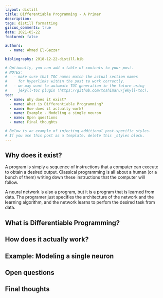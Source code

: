 ```yaml
---
layout: distill
title: Differentiable Programming - A Primer
description: 
tags: distill formatting
giscus_comments: true
date: 2021-05-22
featured: false

authors:
  - name: Ahmed El-Gazzar

bibliography: 2018-12-22-distill.bib

# Optionally, you can add a table of contents to your post.
# NOTES:
#   - make sure that TOC names match the actual section names
#     for hyperlinks within the post to work correctly.
#   - we may want to automate TOC generation in the future using
#     jekyll-toc plugin (https://github.com/toshimaru/jekyll-toc).
toc:
  - name: Why does it exist?
  - name: What is Differentiable Programming?
  - name: How does it actually work?
  - name: Example - Modeling a single neuron
  - name: Open questions
  - name: Final thoughts

# Below is an example of injecting additional post-specific styles.
# If you use this post as a template, delete this _styles block.
---
```


## Why does it exist?

A program is simply a sequence of instructions that a computer can execute to obtain a desired output. 
Classical programming is all about a human (or a bunch of them) writing down these instructions that the computer will follow. 

A neural network is also a program, but it is a program that is learned from data. The programer just specifies the architecture of the network and the learning algorithm, and the network learns to perfom the desired task from data. 




## What is Differentiable Programming?


## How does it actually work?



## Example: Modeling a single neuron



## Open questions


## Final thoughts

